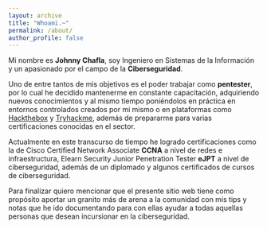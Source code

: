 ```yaml
---
layout: archive
title: "Whoami.~"
permalink: /about/
author_profile: false
---
```

Mi nombre es **Johnny Chafla**, soy Ingeniero en Sistemas de la Información y un apasionado por el campo de la **Ciberseguridad**.

Uno de entre tantos de mis objetivos es el poder trabajar como **pentester**, por lo cual he decidido mantenerme en constante capacitación, adquiriendo nuevos conocimientos y al mismo tiempo poniéndolos en práctica en entornos controlados creados por mi mismo o en plataformas como [Hackthebox](https://www.hackthebox.eu/) y [Tryhackme](https://tryhackme.com/), además de prepararme para varias certificaciones conocidas en el sector.

Actualmente en este transcurso de tiempo he logrado certificaciones como la de Cisco Certified Network Associate **CCNA** a nivel de redes e infraestructura, Elearn Security Junior Penetration Tester **eJPT** a nivel de ciberseguridad, además de un diplomado y algunos certificados de cursos de ciberseguridad.

Para finalizar quiero mencionar que el presente sitio web tiene como propósito aportar un granito más de arena a la comunidad con mis tips y notas que he ido documentando para con ellas ayudar a todas aquellas personas que desean incursionar en la ciberseguridad.
